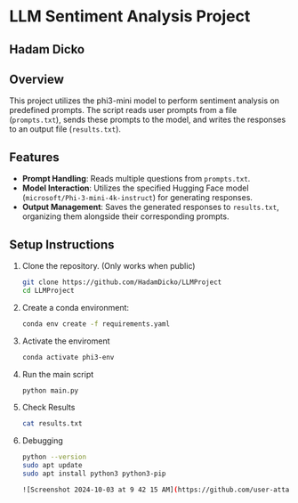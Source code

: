 # LLM Sentiment Analysis Project

## Hadam Dicko 

## Overview
This project utilizes the phi3-mini model to perform sentiment analysis on predefined prompts. The script reads user prompts from a file (`prompts.txt`), sends these prompts to the model, and writes the responses to an output file (`results.txt`).

## Features
- **Prompt Handling**: Reads multiple questions from `prompts.txt`.
- **Model Interaction**: Utilizes the specified Hugging Face model (`microsoft/Phi-3-mini-4k-instruct`) for generating responses.
- **Output Management**: Saves the generated responses to `results.txt`, organizing them alongside their corresponding prompts.

## Setup Instructions
1. Clone the repository. (Only works when public)
   ```bash
   git clone https://github.com/HadamDicko/LLMProject
   cd LLMProject
2. Create a conda environment:
   ```bash
   conda env create -f requirements.yaml
3. Activate the enviroment
   ```bash
   conda activate phi3-env
4. Run the main script
   ```bash
   python main.py
5. Check Results
   ```bash
   cat results.txt
6. Debugging
   ```bash
   python --version
   sudo apt update
   sudo apt install python3 python3-pip

   ![Screenshot 2024-10-03 at 9 42 15 AM](https://github.com/user-attachments/assets/c408ab44-e045-4d09-9c73-1f6929d6d145)



